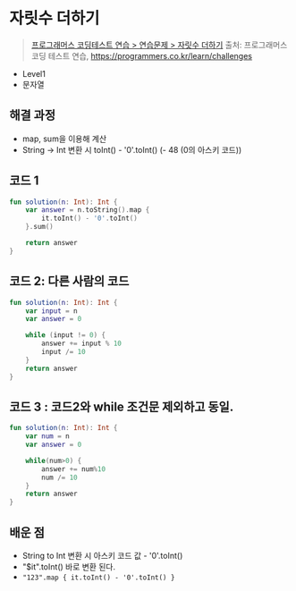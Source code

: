 # 자릿수 더하기

> [프로그래머스 코딩테스트 연습 > 연습문제 > 자릿수 더하기](https://programmers.co.kr/learn/courses/30/lessons/12931)
> 출처: 프로그래머스 코딩 테스트 연습, https://programmers.co.kr/learn/challenges

- Level1
- 문자열

## 해결 과정

- map, sum을 이용해 계산
- String -> Int 변환 시 toInt() - '0'.toInt() (- 48 (0의 아스키 코드))

## 코드 1

```kotlin
fun solution(n: Int): Int {
    var answer = n.toString().map {
        it.toInt() - '0'.toInt()
    }.sum()

    return answer
}
```

## 코드 2: 다른 사람의 코드

```kotlin
fun solution(n: Int): Int {
    var input = n
    var answer = 0

    while (input != 0) {
        answer += input % 10
        input /= 10
    }
    return answer
}
```

## 코드 3 : 코드2와 while 조건문 제외하고 동일.

```kotlin
fun solution(n: Int): Int {
    var num = n
    var answer = 0

    while(num>0) {
        answer += num%10
        num /= 10
    }
    return answer
}

```

## 배운 점

- String to Int 변환 시 아스키 코드 값 - '0'.toInt()
- "$it".toInt() 바로 변환 된다.
- `"123".map { it.toInt() - '0'.toInt() }`
